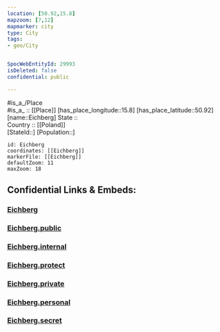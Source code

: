 ```yaml
---
location: [50.92,15.8] 
mapzoom: [7,12] 
mapmarker: city 
type: City
tags:
- geo/City


SpocWebEntityId: 29993
isDeleted: false
confidential: public

---
```

#is_a_/Place  
#is_a_ :: [[Place]] 
[has_place_longitude::15.8] 
[has_place_latitude::50.92] 
[name::Eichberg] 
State ::  
Country :: [[Poland]]  
[StateId::] 
[Population::] 



```leaflet
id: Eichberg
coordinates: [[Eichberg]] 
markerFile: [[Eichberg]] 
defaultZoom: 11 
maxZoom: 18
```


## Confidential Links & Embeds: 

### [Eichberg](/_Standards/Earth/Continent/Europe/Europe~East/Poland/Provinces~Poland/Lower_Silesian/City/Eichberg.md) 

### [Eichberg.public](/_public/Earth/Continent/Europe/Europe~East/Poland/Provinces~Poland/Lower_Silesian/City/Eichberg.public.md) 

### [Eichberg.internal](/_internal/Earth/Continent/Europe/Europe~East/Poland/Provinces~Poland/Lower_Silesian/City/Eichberg.internal.md) 

### [Eichberg.protect](/_protect/Earth/Continent/Europe/Europe~East/Poland/Provinces~Poland/Lower_Silesian/City/Eichberg.protect.md) 

### [Eichberg.private](/_private/Earth/Continent/Europe/Europe~East/Poland/Provinces~Poland/Lower_Silesian/City/Eichberg.private.md) 

### [Eichberg.personal](/_personal/Earth/Continent/Europe/Europe~East/Poland/Provinces~Poland/Lower_Silesian/City/Eichberg.personal.md) 

### [Eichberg.secret](/_secret/Earth/Continent/Europe/Europe~East/Poland/Provinces~Poland/Lower_Silesian/City/Eichberg.secret.md)

